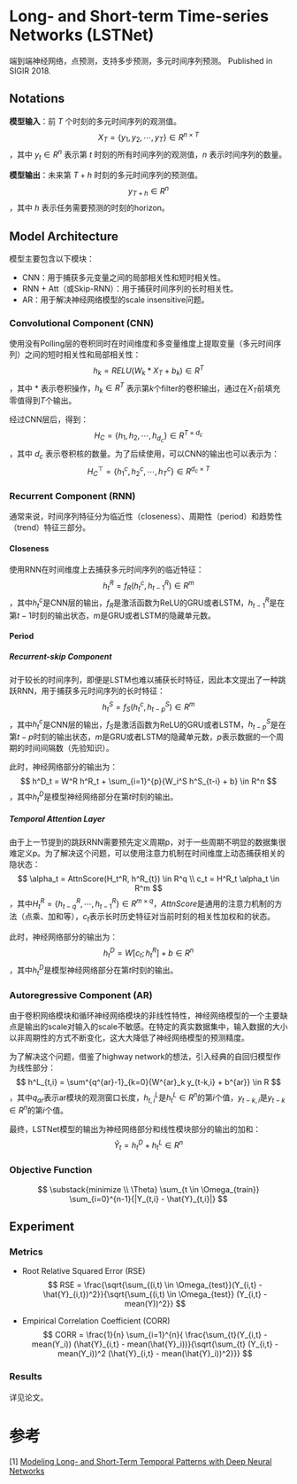 # Long- and Short-term Time-series Networks (LSTNet)
端到端神经网络，点预测，支持多步预测，多元时间序列预测。
Published in SIGIR 2018.

## Notations
**模型输入**：前 $T$ 个时刻的多元时间序列的观测值。
$$
X_T = \lbrace y_1, y_2, \cdots, y_T \rbrace \in R^{n \times T}
$$
，其中 $y_t \in R^n$ 表示第 $t$ 时刻的所有时间序列的观测值，$n$ 表示时间序列的数量。

**模型输出**：未来第 $T+h$ 时刻的多元时间序列的预测值。
$$
y_{T+h}  \in R^{n}
$$
，其中 $h$ 表示任务需要预测的时刻的horizon。

## Model Architecture
模型主要包含以下模块：
- CNN：用于捕获多元变量之间的局部相关性和短时相关性。
- RNN + Att（或Skip-RNN）：用于捕获时间序列的长时相关性。
- AR：用于解决神经网络模型的scale insensitive问题。

### Convolutional Component (CNN)
使用没有Polling层的卷积同时在时间维度和多变量维度上提取变量（多元时间序列）之间的短时相关性和局部相关性：
$$
h_k = RELU(W_k * X_T + b_k) \in R^T
$$
，其中 $*$ 表示卷积操作，$h_k \in R^T$ 表示第$k$个filter的卷积输出，通过在$X_T$前填充零值得到$T$个输出。

经过CNN层后，得到：
$$
H_C = \lbrace h_1, h_2, \cdots, h_{d_c} \rbrace \in R^{T \times d_c}
$$
，其中 $d_c$ 表示卷积核的数量。为了后续使用，可以CNN的输出也可以表示为：
 $$
H_C^\top = \lbrace h^{c}_1, h^{c}_2, \cdots, h^{c}_{T} \rbrace \in R^{d_c \times T}
 $$

### Recurrent Component (RNN)

通常来说，时间序列特征分为临近性（closeness）、周期性（period）和趋势性（trend）特征三部分。
#### Closeness
使用RNN在时间维度上去捕获多元时间序列的临近特征：
$$
h^{R}_{t} = f_{R}(h^{c}_t, h^{R}_{t-1}) \in R^m
$$
，其中$h^{c}_t$是CNN层的输出，$f_{R}$是激活函数为ReLU的GRU或者LSTM，$h^{R}_{t-1}$是在第$t-1$时刻的输出状态，$m$是GRU或者LSTM的隐藏单元数。

#### Period

##### Recurrent-skip Component
对于较长的时间序列，即便是LSTM也难以捕获长时特征，因此本文提出了一种跳跃RNN，用于捕获多元时间序列的长时特征：
$$
h^{S}_{t} = f_{S}(h^{c}_t, h^{S}_{t-p}) \in R^m
$$
，其中$h^{c}_t$是CNN层的输出，$f_{S}$是激活函数为ReLU的GRU或者LSTM，$h^{S}_{t-p}$是在第$t-p$时刻的输出状态，$m$是GRU或者LSTM的隐藏单元数，$p$表示数据的一个周期的时间间隔数（先验知识）。

此时，神经网络部分的输出为：
$$
h^D_t = W^R h^R_t + \sum_{i=1}^{p}{W_i^S h^S_{t-i} + b} \in R^n
$$
，其中$h^D_t$是模型神经网络部分在第$t$时刻的输出。

##### Temporal Attention Layer
由于上一节提到的跳跃RNN需要预先定义周期p，对于一些周期不明显的数据集很难定义p。为了解决这个问题，可以使用注意力机制在时间维度上动态捕获相关的隐状态：
$$
\alpha_t = AttnScore(H_t^R, h^R_{t}) \in R^q \\
c_t = H^R_t \alpha_t \in R^m
$$
，其中$H^R_t = \lbrace h^R_{t-q}, \cdots, h^R_{t-1} \rbrace \in R^{m \times q}$，$AttnScore$是通用的注意力机制的方法（点乘、加和等），$c_t$表示长时历史特征对当前时刻的相关性加权和的状态。

此时，神经网络部分的输出为：
$$
h^D_t = W [c_t;h^R_t] + b \in R^n
$$
，其中$h^D_t$是模型神经网络部分在第$t$时刻的输出。

### Autoregressive Component (AR)
由于卷积网络模块和循环神经网络模块的非线性特性，神经网络模型的一个主要缺点是输出的scale对输入的scale不敏感。在特定的真实数据集中，输入数据的大小以非周期性的方式不断变化，这大大降低了神经网络模型的预测精度。

为了解决这个问题，借鉴了highway network的想法，引入经典的自回归模型作为线性部分：
$$
h^L_{t,i} = \sum^{q^{ar}-1}_{k=0}{W^{ar}_k y_{t-k,i} + b^{ar}} \in R
$$
，其中$q_{ar}$表示ar模块的观测窗口长度，$h^L_{t,i}$是$h^L_{t} \in R^n$的第$i$个值，$y_{t-k,i}$是$y_{t-k} \in R^n$的第$i$个值。

最终，LSTNet模型的输出为神经网络部分和线性模块部分的输出的加和：
$$
\hat{Y}_t = h^D_t + h^L_t \in R^n
$$

### Objective Function 
$$
\substack{minimize \\ \Theta} \sum_{t \in \Omega_{train}} \sum_{i=0}^{n-1}{|Y_{t,i} - \hat{Y}_{t,i}|}
$$

## Experiment

### Metrics
- Root Relative Squared Error (RSE)
$$
RSE = \frac{\sqrt{\sum_{(i,t) \in \Omega_{test}}(Y_{i,t} - \hat{Y}_{i,t})^2}}{\sqrt{\sum_{(i,t) \in \Omega_{test}} (Y_{i,t} - mean(Y))^2}}
$$

- Empirical Correlation Coefficient (CORR)
$$
CORR = \frac{1}{n} \sum_{i=1}^{n}{ \frac{\sum_{t}(Y_{i,t} - mean(Y_i)) (\hat{Y}_{i,t} - mean(\hat{Y}_i))}{\sqrt{\sum_{t} (Y_{i,t} - mean(Y_i))^2 (\hat{Y}_{i,t} - mean(\hat{Y}_i))^2}}}
$$

### Results
详见论文。

# 参考
[1] [Modeling Long- and Short-Term Temporal Patterns with Deep Neural Networks](https://arxiv.org/pdf/1703.07015.pdf)